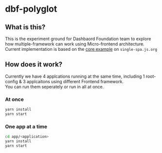 # dbf-polyglot

## What is this?

This is the experiment ground for Dashbaord Foundation team to explore how multiple-framework can work using Micro-frontend architecture.\
Current implementation is based on the [core example](https://single-spa.js.org/docs/examples/#core-team-examples) on `single-spa.js.org`

## How does it work?

Currently we have 4 applcations running at the same time, including 1 root-config & 3 applcaitons using different Frontend framework.\
You can run them seperately or run in all at once.

### At once

```sh
yarn install
yarn start
```

### One app at a time

```sh
cd app/<application>
yarn install
yarn start
```
